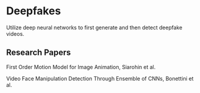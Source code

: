 # Deepfakes

Utilize deep neural networks to first generate and then detect deepfake videos.

## Research Papers
First Order Motion Model for Image Animation, Siarohin et al.

Video Face Manipulation Detection Through Ensemble of CNNs, Bonettini et al.
